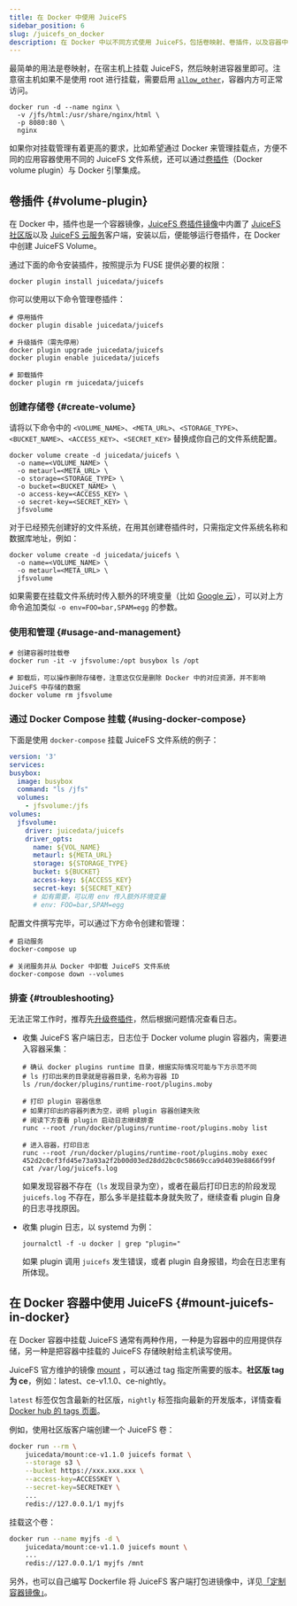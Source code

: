 ```yaml
---
title: 在 Docker 中使用 JuiceFS
sidebar_position: 6
slug: /juicefs_on_docker
description: 在 Docker 中以不同方式使用 JuiceFS，包括卷映射、卷插件，以及容器中挂载。
---
```


最简单的用法是卷映射，在宿主机上挂载 JuiceFS，然后映射进容器里即可。注意宿主机如果不是使用 root 进行挂载，需要启用 [`allow_other`](../reference/fuse_mount_options.md#allow_other)，容器内方可正常访问。

```shell
docker run -d --name nginx \
  -v /jfs/html:/usr/share/nginx/html \
  -p 8080:80 \
  nginx
```

如果你对挂载管理有着更高的要求，比如希望通过 Docker 来管理挂载点，方便不同的应用容器使用不同的 JuiceFS 文件系统，还可以通过[卷插件](https://github.com/juicedata/docker-volume-juicefs)（Docker volume plugin）与 Docker 引擎集成。

## 卷插件 {#volume-plugin}

在 Docker 中，插件也是一个容器镜像，[JuiceFS 卷插件镜像](https://hub.docker.com/r/juicedata/juicefs)中内置了 [JuiceFS 社区版](../introduction/README.md)以及 [JuiceFS 云服务](https://juicefs.com/docs/zh/cloud)客户端，安装以后，便能够运行卷插件，在 Docker 中创建 JuiceFS Volume。

通过下面的命令安装插件，按照提示为 FUSE 提供必要的权限：

```shell
docker plugin install juicedata/juicefs
```

你可以使用以下命令管理卷插件：

```shell
# 停用插件
docker plugin disable juicedata/juicefs

# 升级插件（需先停用）
docker plugin upgrade juicedata/juicefs
docker plugin enable juicedata/juicefs

# 卸载插件
docker plugin rm juicedata/juicefs
```

### 创建存储卷 {#create-volume}

请将以下命令中的 `<VOLUME_NAME>`、`<META_URL>`、`<STORAGE_TYPE>`、`<BUCKET_NAME>`、`<ACCESS_KEY>`、`<SECRET_KEY>` 替换成你自己的文件系统配置。

```shell
docker volume create -d juicedata/juicefs \
  -o name=<VOLUME_NAME> \
  -o metaurl=<META_URL> \
  -o storage=<STORAGE_TYPE> \
  -o bucket=<BUCKET_NAME> \
  -o access-key=<ACCESS_KEY> \
  -o secret-key=<SECRET_KEY> \
  jfsvolume
```

对于已经预先创建好的文件系统，在用其创建卷插件时，只需指定文件系统名称和数据库地址，例如：

```shell
docker volume create -d juicedata/juicefs \
  -o name=<VOLUME_NAME> \
  -o metaurl=<META_URL> \
  jfsvolume
```

如果需要在挂载文件系统时传入额外的环境变量（比如 [Google 云](../reference/how_to_set_up_object_storage.md#google-cloud)），可以对上方命令追加类似 `-o env=FOO=bar,SPAM=egg` 的参数。

### 使用和管理 {#usage-and-management}

```shell
# 创建容器时挂载卷
docker run -it -v jfsvolume:/opt busybox ls /opt

# 卸载后，可以操作删除存储卷，注意这仅仅是删除 Docker 中的对应资源，并不影响 JuiceFS 中存储的数据
docker volume rm jfsvolume
```

### 通过 Docker Compose 挂载 {#using-docker-compose}

下面是使用 `docker-compose` 挂载 JuiceFS 文件系统的例子：

```yaml
version: '3'
services:
busybox:
  image: busybox
  command: "ls /jfs"
  volumes:
    - jfsvolume:/jfs
volumes:
  jfsvolume:
    driver: juicedata/juicefs
    driver_opts:
      name: ${VOL_NAME}
      metaurl: ${META_URL}
      storage: ${STORAGE_TYPE}
      bucket: ${BUCKET}
      access-key: ${ACCESS_KEY}
      secret-key: ${SECRET_KEY}
      # 如有需要，可以用 env 传入额外环境变量
      # env: FOO=bar,SPAM=egg
```

配置文件撰写完毕，可以通过下方命令创建和管理：

```shell
# 启动服务
docker-compose up

# 关闭服务并从 Docker 中卸载 JuiceFS 文件系统
docker-compose down --volumes
```

### 排查 {#troubleshooting}

无法正常工作时，推荐先[升级卷插件](#volume-plugin)，然后根据问题情况查看日志。

* 收集 JuiceFS 客户端日志，日志位于 Docker volume plugin 容器内，需要进入容器采集：

  ```shell
  # 确认 docker plugins runtime 目录，根据实际情况可能与下方示范不同
  # ls 打印出来的目录就是容器目录，名称为容器 ID
  ls /run/docker/plugins/runtime-root/plugins.moby

  # 打印 plugin 容器信息
  # 如果打印出的容器列表为空，说明 plugin 容器创建失败
  # 阅读下方查看 plugin 启动日志继续排查
  runc --root /run/docker/plugins/runtime-root/plugins.moby list

  # 进入容器，打印日志
  runc --root /run/docker/plugins/runtime-root/plugins.moby exec 452d2c0cf3fd45e73a93a2f2b00d03ed28dd2bc0c58669cca9d4039e8866f99f cat /var/log/juicefs.log
  ```

  如果发现容器不存在（`ls` 发现目录为空），或者在最后打印日志的阶段发现 `juicefs.log` 不存在，那么多半是挂载本身就失败了，继续查看 plugin 自身的日志寻找原因。

* 收集 plugin 日志，以 systemd 为例：

  ```shell
  journalctl -f -u docker | grep "plugin="
  ```

  如果 plugin 调用 `juicefs` 发生错误，或者 plugin 自身报错，均会在日志里有所体现。

## 在 Docker 容器中使用 JuiceFS {#mount-juicefs-in-docker}

在 Docker 容器中挂载 JuiceFS 通常有两种作用，一种是为容器中的应用提供存储，另一种是把容器中挂载的 JuiceFS 存储映射给主机读写使用。

JuiceFS 官方维护的镜像 [mount](https://hub.docker.com/r/juicedata/mount) ，可以通过 tag 指定所需要的版本。**社区版 tag 为 ce**，例如：latest、ce-v1.1.0、ce-nightly。

`latest` 标签仅包含最新的社区版，`nightly` 标签指向最新的开发版本，详情查看 [Docker hub 的 tags 页面](https://hub.docker.com/r/juicedata/mount/tags)。

例如，使用社区版客户端创建一个 JuiceFS 卷：

```sh
docker run --rm \
    juicedata/mount:ce-v1.1.0 juicefs format \
    --storage s3 \
    --bucket https://xxx.xxx.xxx \
    --access-key=ACCESSKEY \
    --secret-key=SECRETKEY \
    ...
    redis://127.0.0.1/1 myjfs
```

挂载这个卷：

```sh
docker run --name myjfs -d \
    juicedata/mount:ce-v1.1.0 juicefs mount \
    ...
    redis://127.0.0.1/1 myjfs /mnt
```

另外，也可以自己编写 Dockerfile 将 JuiceFS 客户端打包进镜像中，详见[「定制容器镜像」](https://juicefs.com/docs/zh/csi/guide/custom-image)。
